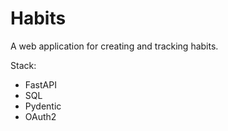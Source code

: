 ﻿# Habits

A web application for creating and tracking habits. 

Stack:
 - FastAPI
 - SQL
 - Pydentic
 - OAuth2

